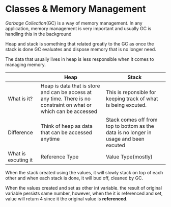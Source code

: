 # Classes & Memory Management


*Garbage Collection*(GC) is a way of memory management. In any application, memory management is very important and usually GC is handling this in the background

Heap and stack is something that related greatly to the GC as once the stack is done GC evaluates and dispose memory that is no longer need.

The data that usually lives in heap is less responsible when it comes to managing memory.

|   |  Heap |  Stack |
|---|---|---|
| What is it?  | Heap is data that is store and can be access at any time. There is no constraint on what or which can be accessed  | This is reponsible for keeping track of what is being excuted.  |
| Difference  | Think of heap as data that can be accessed anytime  | Stack comes off from top to bottom as the data is no longer in usage and been excuted  |
| What is excuting it  | Reference Type  | Value Type(mostly)   |

When the stack created using the values, it will slowly stack on top of each other and when each stack is done, it will bud off, cleaned by GC.

When the values created and set as other int variable. the result of original variable persists same number, however, when the it is referenced and set, value will return 4 since it the original value is **referenced**.